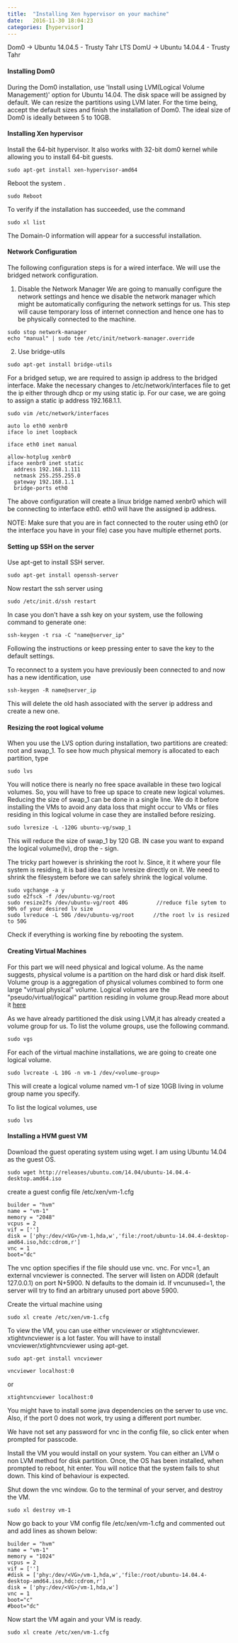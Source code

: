 ```yaml
---
title:  "Installing Xen hypervisor on your machine"
date:   2016-11-30 18:04:23
categories: [hypervisor]
---
```


Dom0 -> Ubuntu 14.04.5 - Trusty Tahr LTS
DomU -> Ubuntu 14.04.4 - Trusty Tahr

#### Installing Dom0

During the Dom0 installation, use 'Install using LVM(Logical Volume Management)' option for Ubuntu 14.04. The disk space will be assigned by default. We can resize the partitions using LVM later. For the time being, accept the default sizes and finish the installation of Dom0. The ideal size of Dom0 is ideally between 5 to 10GB.

#### Installing Xen hypervisor

Install the 64-bit hypervisor. It also works with 32-bit dom0 kernel while allowing you to install 64-bit guests.

```
sudo apt-get install xen-hypervisor-amd64
```
Reboot the system .
```
sudo Reboot
```
To verify if the installation has succeeded, use the command

```
sudo xl list
```
The Domain-0 information will appear for a successful installation.

#### Network Configuration

The following configuration steps is for a wired interface. We will use the bridged network configuration.

1. Disable the Network Manager
  We are going to manually configure the network settings and hence we disable the network manager which might be automatically configuring the network settings for us.
  This step will cause temporary loss of internet connection and hence one has to be physically connected to the machine.

  ```
  sudo stop network-manager
  echo "manual" | sudo tee /etc/init/network-manager.override
  ```

2. Use bridge-utils
  ```
  sudo apt-get install bridge-utils
  ```
  For a bridged setup, we are required to assign ip address to the bridged interface. Make the necessary changes to /etc/network/interfaces file to get the ip either through dhcp or my using static ip. For our case, we are going to assign a static ip address 192.168.1.1.

  ```
  sudo vim /etc/network/interfaces
  ```

  ```
  auto lo eth0 xenbr0
  iface lo inet loopback

  iface eth0 inet manual

  allow-hotplug xenbr0
  iface xenbr0 inet static
    address 192.168.1.111
    netmask 255.255.255.0
    gateway 192.168.1.1
    bridge-ports eth0
```

The above configuration will create a linux bridge named xenbr0 which will be connecting to interface eth0. eth0 will have the assigned ip address.

NOTE: Make sure that you are in fact connected to the router using eth0 (or the interface you have in your file) case you have multiple ethernet ports.

#### Setting up SSH on the server
Use apt-get to install SSH server.
```
sudo apt-get install openssh-server
```
Now restart the ssh server using
```
sudo /etc/init.d/ssh restart
```
In case you don't have a ssh key on your system, use the following command to generate one:
```
ssh-keygen -t rsa -C "name@server_ip"
```
Following the instructions or keep pressing enter to save the key to the default settings.

To reconnect to a system you have previously been connected to and now has a new identification, use
```
ssh-keygen -R name@server_ip
```
This will delete the old hash associated with the server ip address and create a new one.

#### Resizing the root logical volume
When you use the LVS option during installation, two partitions are created: root and swap_1. To see how much physical memory is
allocated to each partition, type
```
sudo lvs
```
You will notice there is nearly no free space available in these two logical volumes. So, you will have to free up space to create new logical volumes. Reducing the size of swap_1 can be done in a single line. We do it before installing the VMs to avoid any data loss that might occur to VMs or files residing in this logical volume in case they are installed before resizing.
```
sudo lvresize -L -120G ubuntu-vg/swap_1
```
This will reduce the size of swap_1 by 120 GB. IN case you want to expand the logical volume(lv), drop the - sign.

The tricky part however is shrinking the root lv. Since, it it where your file system is residing, it is bad idea to use lvresize directly on it. We need to shrink the filesystem before we can safely shrink the logical volume.

```
sudo vgchange -a y
sudo e2fsck -f /dev/ubuntu-vg/root
sudo resize2fs /dev/ubuntu-vg/root 40G         //reduce file sytem to 90% of your desired lv size
sudo lvreduce -L 50G /dev/ubuntu-vg/root      //the root lv is resized to 50G
```
Check if everything is working fine by rebooting the system.

#### Creating Virtual Machines
For this part we will need physical and logical volume. As the name suggests, physical volume is a partition on the hard disk or hard disk itself. Volume group is a aggregation of physical volumes combined to form one large "virtual physical" volume. Logical volumes are the "pseudo/virtual/logical" partition residing in volume group.Read more about it [here](https://wiki.archlinux.org/index.php/LVM)

As we have already partitioned the disk using LVM,it has already created a volume group for us. To list the volume groups, use the following command.
```
sudo vgs
```

For each of the virtual machine installations, we are going to create one logical volume.
```
sudo lvcreate -L 10G -n vm-1 /dev/<volume-group>
```
This will create a logical volume named vm-1 of size 10GB living in volume group name you specify.

To list the logical volumes, use
```
sudo lvs
```

#### Installing a HVM guest VM

Download the guest operating system using wget. I am using Ubuntu 14.04 as the guest OS.
```
sudo wget http://releases/ubuntu.com/14.04/ubuntu-14.04.4-desktop.amd64.iso
```
create a guest config file /etc/xen/vm-1.cfg
```
builder = "hvm"
name = "vm-1"
memory = "2048"
vcpus = 2
vif = ['']
disk = ['phy:/dev/<VG>/vm-1,hda,w','file:/root/ubuntu-14.04.4-desktop-amd64.iso,hdc:cdrom,r']
vnc = 1
boot="dc"
```

The vnc option specifies if the file should use vnc. vnc. For vnc=1, an external vncviewer is connected. The server will listen on ADDR (default 127.0.0.1) on port N+5900. N defaults to the domain id. If vncunused=1, the server will try to find an arbitrary unused port above 5900.

Create the virtual machine using
```
sudo xl create /etc/xen/vm-1.cfg
```

To view the VM, you can use either vncviewer or xtightvncviewer. xtightvncviewer is a lot faster. You will have to install vncviewer/xtightvncviewer using apt-get.
```
sudo apt-get install vncviewer
```

```
vncviewer localhost:0
```
or
```
xtightvncviewer localhost:0
```

You might have to install some java dependencies on the server to use vnc. Also, if the port 0 does not work, try using a different port number.

We have not set any password for vnc in the config file, so click enter when prompted for passcode.

Install the VM you would install on your system. You can either an LVM o non LVM method for disk partition. Once, the OS has been installed, when prompted to reboot, hit enter. You will notice that the system fails to shut down. This kind of behaviour is expected.

Shut down the vnc window. Go to the terminal of your server, and destroy the VM.
```
sudo xl destroy vm-1
```

Now go back to your VM config file /etc/xen/vm-1.cfg and commented out and add lines as shown below:
```
builder = "hvm"
name = "vm-1"
memory = "1024"
vcpus = 2
vif = ['']
#disk = ['phy:/dev/<VG>/vm-1,hda,w','file:/root/ubuntu-14.04.4-desktop-amd64.iso,hdc:cdrom,r']
disk = ['phy:/dev/<VG>/vm-1,hda,w']
vnc = 1
boot="c"
#boot="dc"
```
Now start the VM again and your VM is ready.

```
sudo xl create /etc/xen/vm-1.cfg
```
